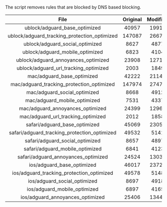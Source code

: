 The script removes rules that are blocked by DNS based blocking.


| File | Original | Modified |
|:----:|:-----:|:-----:|
| ublock/adguard_base_optimized | 40957 | 19916 |
| ublock/adguard_tracking_protection_optimized | 147087 | 26674 |
| ublock/adguard_social_optimized | 8627 | 4877 |
| ublock/adguard_mobile_optimized | 6823 | 4104 |
| ublock/adguard_annoyances_optimized | 23908 | 12718 |
| ublock/adguard_url_tracking_optimized | 2003 | 1849 |
| mac/adguard_base_optimized | 42222 | 21141 |
| mac/adguard_tracking_protection_optimized | 147974 | 27478 |
| mac/adguard_social_optimized | 8668 | 4912 |
| mac/adguard_mobile_optimized | 7531 | 4337 |
| mac/adguard_annoyances_optimized | 24399 | 12967 |
| mac/adguard_url_tracking_optimized | 2012 | 1858 |
| safari/adguard_base_optimized | 45069 | 23053 |
| safari/adguard_tracking_protection_optimized | 49532 | 5141 |
| safari/adguard_social_optimized | 8657 | 4897 |
| safari/adguard_mobile_optimized | 6841 | 4123 |
| safari/adguard_annoyances_optimized | 24524 | 13039 |
| ios/adguard_base_optimized | 46017 | 23724 |
| ios/adguard_tracking_protection_optimized | 49578 | 5148 |
| ios/adguard_social_optimized | 8697 | 4918 |
| ios/adguard_mobile_optimized | 6897 | 4165 |
| ios/adguard_annoyances_optimized | 25406 | 13444 |